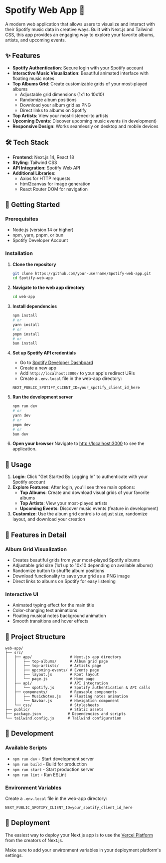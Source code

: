 # Spotify Web App 🎵

A modern web application that allows users to visualize and interact with their Spotify music data in creative ways. Built with Next.js and Tailwind CSS, this app provides an engaging way to explore your favorite albums, artists, and upcoming events.

## ✨ Features

- **Spotify Authentication**: Secure login with your Spotify account
- **Interactive Music Visualization**: Beautiful animated interface with floating music notes
- **Top Albums Grid**: Create customizable grids of your most-played albums
  - Adjustable grid dimensions (1x1 to 10x10)
  - Randomize album positions
  - Download your album grid as PNG
  - Direct links to albums on Spotify
- **Top Artists**: View your most-listened-to artists
- **Upcoming Events**: Discover upcoming music events (in development)
- **Responsive Design**: Works seamlessly on desktop and mobile devices

## 🛠️ Tech Stack

- **Frontend**: Next.js 14, React 18
- **Styling**: Tailwind CSS
- **API Integration**: Spotify Web API
- **Additional Libraries**:
  - Axios for HTTP requests
  - html2canvas for image generation
  - React Router DOM for navigation

## 🚀 Getting Started

### Prerequisites

- Node.js (version 14 or higher)
- npm, yarn, pnpm, or bun
- Spotify Developer Account

### Installation

1. **Clone the repository**
   ```bash
   git clone https://github.com/your-username/Spotify-web-app.git
   cd Spotify-web-app
   ```

2. **Navigate to the web app directory**
   ```bash
   cd web-app
   ```

3. **Install dependencies**
   ```bash
   npm install
   # or
   yarn install
   # or
   pnpm install
   # or
   bun install
   ```

4. **Set up Spotify API credentials**
   - Go to [Spotify Developer Dashboard](https://developer.spotify.com/dashboard)
   - Create a new app
   - Add `http://localhost:3000/` to your app's redirect URIs
   - Create a `.env.local` file in the web-app directory:
   ```env
   NEXT_PUBLIC_SPOTIFY_CLIENT_ID=your_spotify_client_id_here
   ```

5. **Run the development server**
   ```bash
   npm run dev
   # or
   yarn dev
   # or
   pnpm dev
   # or
   bun dev
   ```

6. **Open your browser**
   Navigate to [http://localhost:3000](http://localhost:3000) to see the application.

## 📱 Usage

1. **Login**: Click "Get Started By Logging In" to authenticate with your Spotify account
2. **Explore Features**: After login, you'll see three main options:
   - **Top Albums**: Create and download visual grids of your favorite albums
   - **Top Artists**: View your most-played artists
   - **Upcoming Events**: Discover music events (feature in development)
3. **Customize**: Use the album grid controls to adjust size, randomize layout, and download your creation

## 🎨 Features in Detail

### Album Grid Visualization
- Creates beautiful grids from your most-played Spotify albums
- Adjustable grid size (1x1 up to 10x10 depending on available albums)
- Randomize button to shuffle album positions
- Download functionality to save your grid as a PNG image
- Direct links to albums on Spotify for easy listening

### Interactive UI
- Animated typing effect for the main title
- Color-changing text animations
- Floating musical notes background animation
- Smooth transitions and hover effects

## 📁 Project Structure

```
web-app/
├── src/
│   ├── app/                 # Next.js app directory
│   │   ├── top-albums/      # Album grid page
│   │   ├── top-artists/     # Artists page
│   │   ├── upcoming-events/ # Events page
│   │   ├── layout.js        # Root layout
│   │   └── page.js          # Home page
│   ├── api/                 # API integration
│   │   └── spotify.js       # Spotify authentication & API calls
│   ├── components/          # Reusable components
│   │   ├── MusicNotes.js    # Floating notes animation
│   │   └── Navbar.js        # Navigation component
│   └── css/                 # Stylesheets
├── public/                  # Static assets
├── package.json            # Dependencies and scripts
└── tailwind.config.js      # Tailwind configuration
```

## 🔧 Development

### Available Scripts

- `npm run dev` - Start development server
- `npm run build` - Build for production
- `npm run start` - Start production server
- `npm run lint` - Run ESLint

### Environment Variables

Create a `.env.local` file in the web-app directory:

```env
NEXT_PUBLIC_SPOTIFY_CLIENT_ID=your_spotify_client_id_here
```

## 🚀 Deployment

The easiest way to deploy your Next.js app is to use the [Vercel Platform](https://vercel.com/new?utm_medium=default-template&filter=next.js&utm_source=create-next-app&utm_campaign=create-next-app-readme) from the creators of Next.js.

Make sure to add your environment variables in your deployment platform's settings.